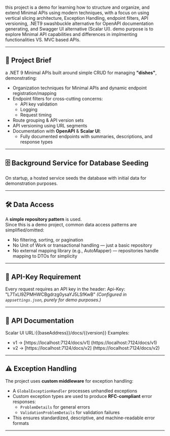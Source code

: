 this project is a demo for learning how to structure and organize, and extend Minimal APIs using modern techniques, with a focus on using vertical slicing architecture, Exception Handling, endpoint filters, API versioning, .NET9 swashbuckle alternative for OpenAPI documentation generating, and Swagger UI alternative (Scalar UI).
demo purpose is to explore Minimal API capabilities and differences in implmenting functionalities VS. MVC based APIs.

---

## 📜 Project Brief
a .NET 9 Minimal APIs built around simple CRUD for managing **"dishes"**, demonstrating:

- Organization techniques for Minimal APIs and dynamic endpoint registration/mapping
- Endpoint filters for cross-cutting concerns:
  - API key validation
  - Logging
  - Request timing
- Route grouping & API version sets
- API versioning using URL segments
- Documentation with **OpenAPI** & **Scalar UI**:
  - Fully documented endpoints with summaries, descriptions, and response types

---

## 🗄 Background Service for Database Seeding
On startup, a hosted service seeds the database with initial data for demonstration purposes.

---

## 🛠 Data Access
A **simple repository pattern** is used.  
Since this is a demo project, common data access patterns are simplified/omitted:
- No filtering, sorting, or pagination
- No Unit of Work or transactional handling — just a basic repository
- No external mapping library (e.g., AutoMapper) — repositories handle mapping to DTOs for simplicity

---

## 🔑 API-Key Requirement
Every request requires an API key in the header:
Api-Key: "L7TxLl9ZPMHWCBgdrzg0ysaYJ5LSfKwB"
*(Configured in `appsettings.json`, purely for demo purposes.)*

---

## 📄 API Documentation
Scalar UI URL:{{baseAddress}}/docs/{{version}}
Examples:
- v1 → [https://localhost:7124/docs/v1] (https://localhost:7124/docs/v1)  
- v2 → [https://localhost:7124/docs/v2] (https://localhost:7124/docs/v2)

---

## ⚠ Exception Handling
The project uses **custom middleware** for exception handling:
- A `GlobalExceptionHandler` processes unhandled exceptions
- Custom exception types are used to produce **RFC-compliant** error responses:
  - `ProblemDetails` for general errors
  - `ValidationProblemDetails` for validation failures
- This ensures standardized, descriptive, and machine-readable error formats

---


